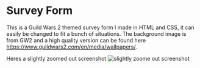 # Survey Form

This is a Guild Wars 2 themed survey form I made in HTML and CSS, it can easily be changed to fit a bunch of situations. The background image is from GW2 and a high quality version can be found here https://www.guildwars2.com/en/media/wallpapers/.

Heres a slightly zoomed out screenshot
![slightly zoome out screenshot](https://github.com/Chen-Prototypes/Web-Design/blob/main/Survey-Form/Screenshot.png?raw=true)
